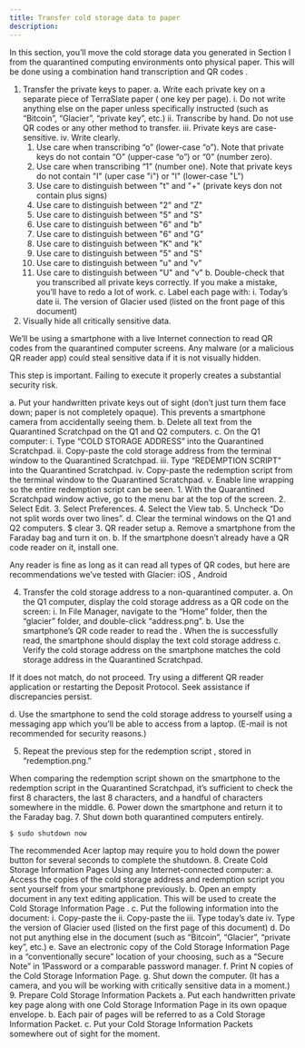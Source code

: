 ```yaml
---
title: Transfer cold storage data to paper
description:
---
```


In this section, you’ll move the cold storage data you generated in Section I from the quarantined computing environments onto physical paper. This will be done using a combination hand transcription and QR codes .

1. Transfer the private keys to paper.
  a. Write each private key on a separate piece of TerraSlate paper ( one key per page).
    i. Do not write anything else on the paper unless specifically instructed (such as “Bitcoin”, “Glacier”, “private key”, etc.)
    ii. Transcribe by hand. Do not use QR codes or any other method to transfer.
    iii. Private keys are case-sensitive.
    iv. Write clearly.
      1. Use care when transcribing “o” (lower-case “o”). Note that private keys do not contain “O” (upper-case “o”) or “0” (number zero).
      2. Use care when transcribing “1” (number one). Note that private keys do
      not contain "I" (uper case "i") or "l" (lower-case "L")
      3. Use care to distinguish between "t" and "+" (private keys don not contain  plus signs)
      4. Use care to distinguish between "2" and "Z"
      5. Use care to distinguish between "5" and "S"
      5. Use care to distinguish between "6" and "b"
      6. Use care to distinguish between "6" and "G"
      7. Use care to distinguish between "K" and "k"
      8. Use care to distinguish between "5" and "S"
      9. Use care to distinguish between "u" and "v"
      10. Use care to distinguish between "U" and "v"
  b. Double-check that you transcribed all private keys correctly. If you make a mistake, you’ll have to redo a lot of work.
  c. Label each page with:
    i. Today’s date
    ii. The version of Glacier used (listed on the front page of this document)
2. Visually hide all critically sensitive data.

  We’ll be using a smartphone with a live Internet connection to read QR codes from the quarantined computer screens. Any malware (or a malicious QR reader app) could steal sensitive data if it is not visually hidden.

  This step is important. Failing to execute it properly creates a substantial security risk.

  a. Put your handwritten private keys out of sight (don’t just turn them face down; paper is not completely opaque). This prevents a smartphone camera from accidentally seeing them.
  b. Delete all text from the Quarantined Scratchpad on the Q1 and Q2 computers.
  c. On the Q1 computer:
    i. Type “COLD STORAGE ADDRESS” into the Quarantined Scratchpad.
    ii. Copy-paste the cold storage address from the terminal window to the Quarantined Scratchpad.
    iii. Type “REDEMPTION SCRIPT” into the Quarantined Scratchpad.
    iv. Copy-paste the redemption script from the terminal window to the Quarantined Scratchpad.
    v. Enable line wrapping so the entire redemption script can be seen.
      1. With the Quarantined Scratchpad window active, go to the menu bar at the top of the screen.
      2. Select Edit.
      3. Select Preferences.
      4. Select the View tab.
      5. Uncheck “Do not split words over two lines”.
  d. Clear the terminal windows on the Q1 and Q2 computers. $ clear
3. QR reader setup
  a. Remove a smartphone from the Faraday bag and turn it on.
  b. If the smartphone doesn’t already have a QR code reader on it, install one.

  Any reader is fine as long as it can read all types of QR codes, but
  here are recommendations we’ve tested with Glacier: iOS , Android

4. Transfer the cold storage address to a non-quarantined computer.
  a. On the Q1 computer, display the cold storage address as a QR code on the screen: i. In File Manager, navigate to the “Home” folder, then the “glacier” folder, and double-click “address.png”.
  b. Use the smartphone’s QR code reader to read the . When the  is
  successfully read, the smartphone should display the text cold storage address
  c. Verify the cold storage address on the smartphone matches the cold storage address in the Quarantined Scratchpad.

  If it does not match, do not proceed. Try using a different QR reader application or restarting the Deposit Protocol. Seek
  assistance if discrepancies persist.

  d. Use the smartphone to send the cold storage address to yourself using a messaging app which you’ll be able to access from a laptop. (E-mail is not recommended for security reasons.)

5. Repeat the previous step for the redemption script , stored in “redemption.png.”

  When comparing the redemption script shown on the smartphone to the redemption script  in the Quarantined Scratchpad, it’s sufficient to check the first 8 characters, the last 8 characters, and a handful of characters somewhere in the middle.
6. Power down the smartphone and return it to the Faraday bag.
7. Shut down both quarantined computers entirely.
  ```
  $ sudo shutdown now
  ```
The recommended Acer laptop may require you to hold down the power button for several seconds to complete the shutdown.
8. Create Cold Storage Information Pages
  Using any Internet-connected computer:
  a. Access the copies of the cold storage address and redemption script you sent yourself from your smartphone previously.
 b. Open an empty document in any text editing application. This will be used to create the Cold Storage Information Page .
 c. Put the following information into the document:
  i. Copy-paste the
  ii. Copy-paste the
  iii. Type today’s date
  iv. Type the version of Glacier used (listed on the first page of this document)
  d. Do not put anything else in the document (such as “Bitcoin”, “Glacier”,
“private key”, etc.)
  e. Save an electronic copy of the Cold Storage Information Page in a “conventionally secure” location of your choosing,
  such as a “Secure Note” in 1Password or a comparable password
  manager.
  f. Print N copies of the Cold Storage Information Page.
  g. Shut down the computer. (It has a camera, and you will be working with critically sensitive data in a moment.)
9. Prepare Cold Storage Information Packets
  a. Put each handwritten private key page along with one Cold Storage Information Page in its own opaque envelope.
  b. Each pair of pages will be referred to as a Cold Storage Information Packet.
  c. Put your Cold Storage Information Packets somewhere out of sight for the moment.
